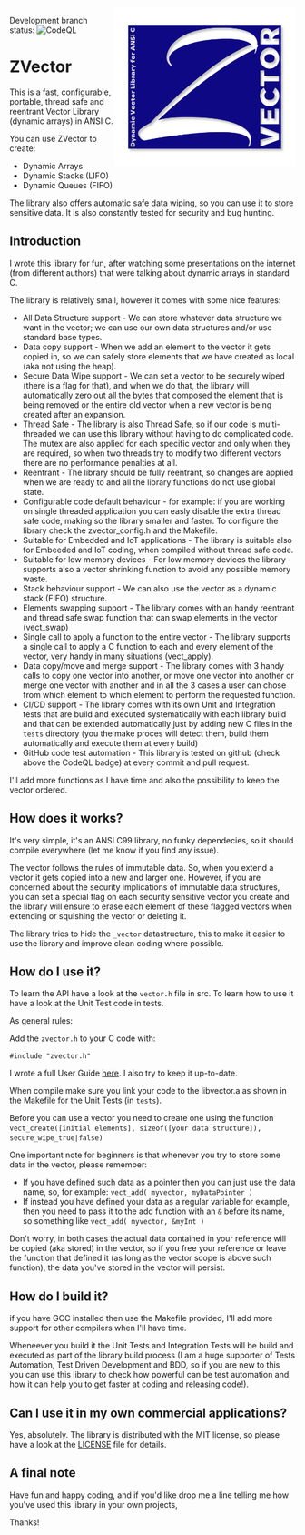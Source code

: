 <img align="right" width="320" height="280" src="/images/ZVectorLogo2.png">

Development branch status: ![CodeQL](https://github.com/pzaino/vector/actions/workflows/codeql-analysis.yml/badge.svg)

# ZVector
This is a fast, configurable, portable, thread safe and reentrant Vector Library (dynamic arrays) in ANSI C.

You can use ZVector to create:
- Dynamic Arrays
- Dynamic Stacks (LIFO)
- Dynamic Queues (FIFO)

The library also offers automatic safe data wiping, so you can use it to store sensitive data. It is also constantly tested for security and bug hunting.

## Introduction
I wrote this library for fun, after watching some presentations on the internet (from different authors) that were talking about dynamic arrays in standard C.

The library is relatively small, however it comes with some nice features:

- All Data Structure support - We can store whatever data structure we want in the vector; we can use our own data structures and/or use standard base types.
- Data copy support - When we add an element to the vector it gets copied in, so we can safely store elements that we have created as local (aka not using the heap).
- Secure Data Wipe support - We can set a vector to be securely wiped (there is a flag for that), and when we do that, the library will automatically zero out all the bytes that composed the element that is being removed or the entire old vector when a new vector is being created after an expansion.
- Thread Safe - The library is also Thread Safe, so if our code is multi-threaded we can use this library without having to do complicated code. The mutex are also applied for each specific vector and only when they are required, so when two threads try to modify two different vectors there are no performance penalties at all.
- Reentrant - The library should be fully reentrant, so changes are applied when we are ready to and all the library functions do not use global state.
- Configurable code default behaviour - for example: if you are working on single threaded application you can easly disable the extra thread safe code, making so the library smaller and faster. To configure the library check the zvector_config.h and the Makefile.
- Suitable for Embedded and IoT applications - The library is suitable also for Embeeded and IoT coding, when compiled without thread safe code.
- Suitable for low memory devices - For low memory devices the library supports also a vector shrinking function to avoid any possible memory waste.
- Stack behaviour support - We can also use the vector as a dynamic stack (FIFO) structure.
- Elements swapping support - The library comes with an handy reentrant and thread safe swap function that can swap elements in the vector (vect_swap)
- Single call to apply a function to the entire vector - The library supports a single call to apply a C function to each and every element of the vector, very handy in many situations (vect_apply).
- Data copy/move and merge support - The library comes with 3 handy calls to copy one vector into another, or move one vector into another or merge one vector with another and in all the 3 cases a user can chose from which element to which element to perform the requested function.
- CI/CD support - The library comes with its own Unit and Integration tests that are build and executed systematically with each library build and that can be extended automatically just by adding new C files in the `tests` directory (you the make proces will detect them, build them automatically and execute them at every build)
- GitHub code test automation - This library is tested on github (check above the CodeQL badge) at every commit and pull request.

I'll add more functions as I have time and also the possibility to keep the vector ordered.

## How does it works?
It's very simple, it's an ANSI C99 library, no funky dependecies, so it should compile everywhere (let me know if you find any issue).

The vector follows the rules of immutable data. So, when you extend a vector it gets copied into a new and larger one. However, if you are concerned about the security implications of immutable data structures, you can set a special flag on each security sensitive vector you create and the library will ensure to erase each element of these flagged vectors when extending or squishing the vector or deleting it.

The library tries to hide the `_vector` datastructure, this to make it easier to use the library and improve clean coding where possible.

## How do I use it?
To learn the API have a look at the `vector.h` file in src. To learn how to use it have a look at the Unit Test code in tests.

As general rules:

Add the `zvector.h` to your C code with:

```
#include "zvector.h"
```

I wrote a full User Guide [here](https://paolozaino.wordpress.com/2021/07/27/software-development-zvector-an-ansi-c-open-source-vector-library/). I also try to keep it up-to-date.

When compile make sure you link your code to the libvector.a as shown in the Makefile for the Unit Tests (in `tests`).

Before you can use a vector you need to create one using the function `vect_create([initial elements], sizeof([your data structure]), secure_wipe_true|false)`

One important note for beginners is that whenever you try to store some data in the vector, please remember:

* If you have defined such data as a pointer then you can just use the data name, so, for example: `vect_add( myvector, myDataPointer )`
* If instead you have defined your data as a regular variable for example, then you need to pass it to the add function with an `&` before its name, so something like `vect_add( myvector, &myInt )`

Don't worry, in both cases the actual data contained in your reference will be copied (aka stored) in the vector, so if you free your reference or leave the function that defined it (as long as the vector scope is above such function), the data you've stored in the vector will persist.

## How do I build it?
if you have GCC installed then use the Makefile provided, I'll add more support for other compilers when I'll have time.

Wheneever you build it the Unit Tests and Integration Tests will be build and executed as part of the library build process (I am a huge supporter of Tests Automation, Test Driven Development and BDD, so if you are new to this you can use this library to check how powerful can be test automation and how it can help you to get faster at coding and releasing code!).

## Can I use it in my own commercial applications?
Yes, absolutely. The library is distributed with the MIT license, so please have a look at the [LICENSE](./LICENSE) file for details.

## A final note
Have fun and happy coding, and if you'd like drop me a line telling me how you've used this library in your own projects,

Thanks!
